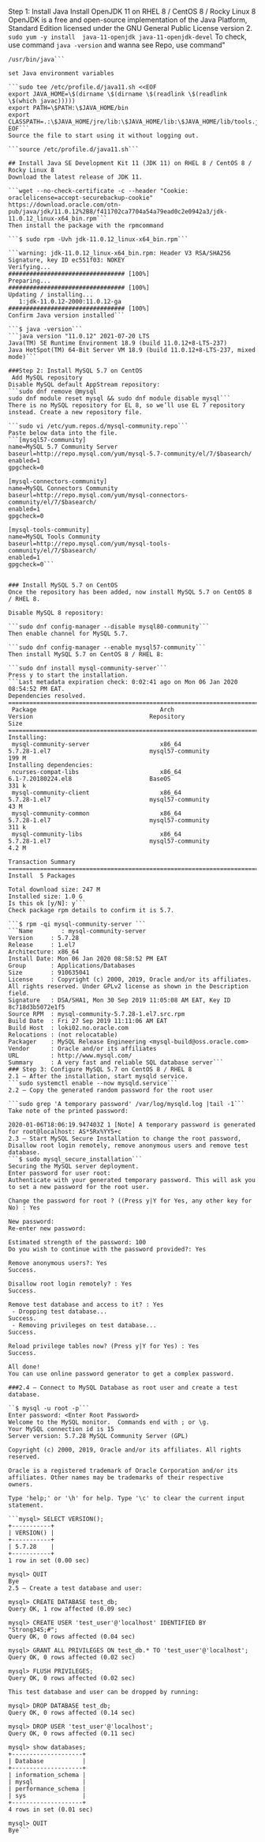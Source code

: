 Step 1: Install Java
Install OpenJDK 11 on RHEL 8 / CentOS 8 / Rocky Linux 8
OpenJDK is a free and open-source implementation of the Java Platform, Standard Edition licensed under the GNU General Public License version 2.
```sudo yum -y install  java-11-openjdk java-11-openjdk-devel```
To check, use command
``` java -version ```
and wanna see Repo, use command"
``` which java
/usr/bin/java```

set Java environment variables

```sudo tee /etc/profile.d/java11.sh <<EOF
export JAVA_HOME=\$(dirname \$(dirname \$(readlink \$(readlink \$(which javac)))))
export PATH=\$PATH:\$JAVA_HOME/bin
export CLASSPATH=.:\$JAVA_HOME/jre/lib:\$JAVA_HOME/lib:\$JAVA_HOME/lib/tools.jar
EOF```
Source the file to start using it without logging out.

```source /etc/profile.d/java11.sh```

## Install Java SE Development Kit 11 (JDK 11) on RHEL 8 / CentOS 8 / Rocky Linux 8
Download the latest release of JDK 11.

```wget --no-check-certificate -c --header "Cookie: oraclelicense=accept-securebackup-cookie" https://download.oracle.com/otn-pub/java/jdk/11.0.12%2B8/f411702ca7704a54a79ead0c2e0942a3/jdk-11.0.12_linux-x64_bin.rpm```
Then install the package with the rpmcommand

```$ sudo rpm -Uvh jdk-11.0.12_linux-x64_bin.rpm```

```warning: jdk-11.0.12_linux-x64_bin.rpm: Header V3 RSA/SHA256 Signature, key ID ec551f03: NOKEY
Verifying...                          ################################# [100%]
Preparing...                          ################################# [100%]
Updating / installing...
   1:jdk-11.0.12-2000:11.0.12-ga      ################################# [100%]
Confirm Java version installed```

```$ java -version```
```java version "11.0.12" 2021-07-20 LTS
Java(TM) SE Runtime Environment 18.9 (build 11.0.12+8-LTS-237)
Java HotSpot(TM) 64-Bit Server VM 18.9 (build 11.0.12+8-LTS-237, mixed mode)```

###Step 2: Install MySQL 5.7 on CentOS 
 Add MySQL repository
Disable MySQL default AppStream repository:
```sudo dnf remove @mysql
sudo dnf module reset mysql && sudo dnf module disable mysql```
There is no MySQL repository for EL 8, so we’ll use EL 7 repository instead. Create a new repository file.

```sudo vi /etc/yum.repos.d/mysql-community.repo```
Paste below data into the file.
```[mysql57-community]
name=MySQL 5.7 Community Server
baseurl=http://repo.mysql.com/yum/mysql-5.7-community/el/7/$basearch/
enabled=1
gpgcheck=0

[mysql-connectors-community]
name=MySQL Connectors Community
baseurl=http://repo.mysql.com/yum/mysql-connectors-community/el/7/$basearch/
enabled=1
gpgcheck=0

[mysql-tools-community]
name=MySQL Tools Community
baseurl=http://repo.mysql.com/yum/mysql-tools-community/el/7/$basearch/
enabled=1
gpgcheck=0```


### Install MySQL 5.7 on CentOS 
Once the repository has been added, now install MySQL 5.7 on CentOS 8 / RHEL 8.

Disable MySQL 8 repository:

```sudo dnf config-manager --disable mysql80-community```
Then enable channel for MySQL 5.7.

```sudo dnf config-manager --enable mysql57-community```
Then install MySQL 5.7 on CentOS 8 / RHEL 8:

```sudo dnf install mysql-community-server```
Press y to start the installation.
```Last metadata expiration check: 0:02:41 ago on Mon 06 Jan 2020 08:54:52 PM EAT.
Dependencies resolved.
========================================================================================================================================================
 Package                                   Arch                      Version                                 Repository                            Size
========================================================================================================================================================
Installing:
 mysql-community-server                    x86_64                    5.7.28-1.el7                            mysql57-community                    199 M
Installing dependencies:
 ncurses-compat-libs                       x86_64                    6.1-7.20180224.el8                      BaseOS                               331 k
 mysql-community-client                    x86_64                    5.7.28-1.el7                            mysql57-community                     43 M
 mysql-community-common                    x86_64                    5.7.28-1.el7                            mysql57-community                    311 k
 mysql-community-libs                      x86_64                    5.7.28-1.el7                            mysql57-community                    4.2 M

Transaction Summary
========================================================================================================================================================
Install  5 Packages

Total download size: 247 M
Installed size: 1.0 G
Is this ok [y/N]: y```
Check package rpm details to confirm it is 5.7.

```$ rpm -qi mysql-community-server ```
```Name        : mysql-community-server
Version     : 5.7.28
Release     : 1.el7
Architecture: x86_64
Install Date: Mon 06 Jan 2020 08:58:52 PM EAT
Group       : Applications/Databases
Size        : 910635041
License     : Copyright (c) 2000, 2019, Oracle and/or its affiliates. All rights reserved. Under GPLv2 license as shown in the Description field.
Signature   : DSA/SHA1, Mon 30 Sep 2019 11:05:08 AM EAT, Key ID 8c718d3b5072e1f5
Source RPM  : mysql-community-5.7.28-1.el7.src.rpm
Build Date  : Fri 27 Sep 2019 11:11:06 AM EAT
Build Host  : loki02.no.oracle.com
Relocations : (not relocatable)
Packager    : MySQL Release Engineering <mysql-build@oss.oracle.com>
Vendor      : Oracle and/or its affiliates
URL         : http://www.mysql.com/
Summary     : A very fast and reliable SQL database server```
### Step 3: Configure MySQL 5.7 on CentOS 8 / RHEL 8
2.1 – After the installation, start mysqld service.
```sudo systemctl enable --now mysqld.service```
2.2 – Copy the generated random password for the root user

```sudo grep 'A temporary password' /var/log/mysqld.log |tail -1```
Take note of the printed password:

2020-01-06T18:06:19.947403Z 1 [Note] A temporary password is generated for root@localhost: AS*5Rx%YY5+c
2.3 – Start MySQL Secure Installation to change the root password, Disallow root login remotely, remove anonymous users and remove test database.
```$ sudo mysql_secure_installation```
Securing the MySQL server deployment.
Enter password for user root:
Authenticate with your generated temporary password. This will ask you to set a new password for the root user.

Change the password for root ? ((Press y|Y for Yes, any other key for No) : Yes

New password: 
Re-enter new password: 

Estimated strength of the password: 100 
Do you wish to continue with the password provided?: Yes

Remove anonymous users?: Yes
Success.

Disallow root login remotely? : Yes
Success.

Remove test database and access to it? : Yes
 - Dropping test database...
Success.
 - Removing privileges on test database...
Success.

Reload privilege tables now? (Press y|Y for Yes) : Yes
Success.

All done!
You can use online password generator to get a complex password.

###2.4 – Connect to MySQL Database as root user and create a test database.

``$ mysql -u root -p```
Enter password: <Enter Root Password>
Welcome to the MySQL monitor.  Commands end with ; or \g.
Your MySQL connection id is 15
Server version: 5.7.28 MySQL Community Server (GPL)

Copyright (c) 2000, 2019, Oracle and/or its affiliates. All rights reserved.

Oracle is a registered trademark of Oracle Corporation and/or its
affiliates. Other names may be trademarks of their respective
owners.

Type 'help;' or '\h' for help. Type '\c' to clear the current input statement.

```mysql> SELECT VERSION();
+-----------+
| VERSION() |
+-----------+
| 5.7.28    |
+-----------+
1 row in set (0.00 sec)

mysql> QUIT
Bye
2.5 – Create a test database and user:

mysql> CREATE DATABASE test_db;
Query OK, 1 row affected (0.09 sec)

mysql> CREATE USER 'test_user'@'localhost' IDENTIFIED BY "Strong34S;#";
Query OK, 0 rows affected (0.04 sec)

mysql> GRANT ALL PRIVILEGES ON test_db.* TO 'test_user'@'localhost';
Query OK, 0 rows affected (0.02 sec)

mysql> FLUSH PRIVILEGES;
Query OK, 0 rows affected (0.02 sec)

This test database and user can be dropped by running:

mysql> DROP DATABASE test_db;
Query OK, 0 rows affected (0.14 sec)

mysql> DROP USER 'test_user'@'localhost';
Query OK, 0 rows affected (0.11 sec)

mysql> show databases;
+--------------------+
| Database           |
+--------------------+
| information_schema |
| mysql              |
| performance_schema |
| sys                |
+--------------------+
4 rows in set (0.01 sec)

mysql> QUIT
Bye```
